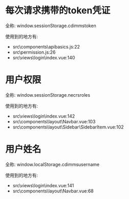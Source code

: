 # 每次请求携带的token凭证

全称: 
window.sessionStorage.cdimmstoken

使用到的地方有:
- src\components\apibasics.js:22
- src\permission.js:26
- src\views\login\index.vue:140

# 用户权限

全称: 
window.sessionStorage.necrsroles

使用到的地方有:
- src\views\login\index.vue:142
- src\components\layout\Navbar.vue:103
- src\components\layout\Sidebar\SidebarItem.vue:102

# 用户姓名

全称: 
window.localStorage.cdimmsusername

使用到的地方有:
- src\views\login\index.vue:141
- src\components\layout\Navbar.vue:68

